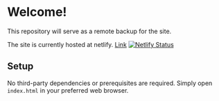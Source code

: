 # Welcome!

This repository will serve as a remote backup for the site.

The site is currently hosted at netlify. [Link](https://udaljamesbernard.netlify.app/)
[![Netlify Status](https://api.netlify.com/api/v1/badges/ec67ee59-99e4-4486-96bf-f1a746d8d03b/deploy-status)](https://app.netlify.com/sites/udaljamesbernard/deploys)

## Setup

No third-party dependencies or prerequisites are required. Simply open `index.html` in your preferred web browser.
